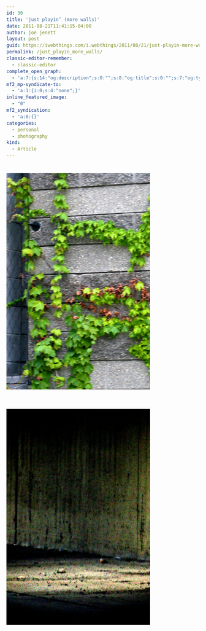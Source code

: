 ```yaml
---
id: 30
title: 'just playin’ (more walls)'
date: 2011-08-21T11:41:15-04:00
author: joe jenett
layout: post
guid: https://iwebthings.com/i.webthings/2011/08/21/just-playin-more-walls/
permalink: /just_playin_more_walls/
classic-editor-remember:
  - classic-editor
complete_open_graph:
  - 'a:7:{s:14:"og:description";s:0:"";s:8:"og:title";s:0:"";s:7:"og:type";s:0:"";s:12:"twitter:card";s:7:"summary";s:15:"twitter:creator";s:0:"";s:19:"twitter:description";s:0:"";s:8:"og:image";s:0:"";}'
mf2_mp-syndicate-to:
  - 'a:1:{i:0;s:4:"none";}'
inline_featured_image:
  - "0"
mf2_syndication:
  - 'a:0:{}'
categories:
  - personal
  - photography
kind:
  - Article
---
```

<img style="border: none; margin: 24px 0; width: 375px;" src="/images/greenwall.jpg" alt="greenwall" />

<img style="border: none; margin: 24px 0; width: 375px;" src="/images/rocky.jpg" alt="rocky" />